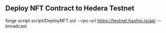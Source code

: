 ## Deploy NFT Contract to Hedera Testnet

forge script script/DeployNFT.sol --rpc-url https://testnet.hashio.io/api --broadcast